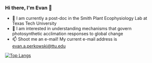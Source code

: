 ### Hi there, I'm Evan 👋

- 🌱 I am currently a post-doc in the Smith Plant Ecophysiology Lab at Texas Tech University
- 🔭 I am interested in understanding mechanisms that govern photosynthetic acclimation responses to global change
- 📫 Shoot me an e-mail! My current e-mail address is [evan.a.perkowski@ttu.edu](mailto:evan.a.perkowski@ttu.edu)

[![Top Langs](https://github-readme-stats.vercel.app/api/top-langs/?username=eaperkowski&layout=donut)](https://github.com/anuraghazra/github-readme-stats)
